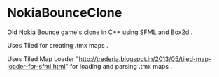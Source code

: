 # NokiaBounceClone
Old Nokia Bounce game's clone in C++ using SFML and Box2d .

Uses Tiled for creating .tmx maps .

Uses Tiled Map Loader "http://trederia.blogspot.in/2013/05/tiled-map-loader-for-sfml.html" for loading and parsing .tmx maps .
